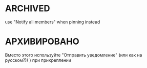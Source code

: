 # ARCHIVED
use "Notify all members" when pinning instead

# АРХИВИРОВАНО
Вместо этого используйте "Отправить уведомление" (или как на русском?)) ) при прикреплении
